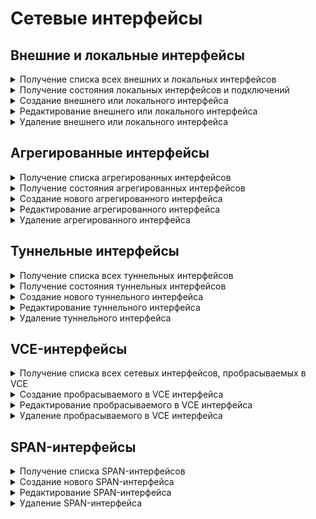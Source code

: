 # Сетевые интерфейсы

## Внешние и локальные интерфейсы

<details>
<summary>Получение списка всех внешних и локальных интерфейсов</summary>

```
GET /network/connections
```

**Ответ на успешный запрос:**

Список объектов: LAN, WAN, PPTP, L2TP или PPPoE:

```json5
[
  "LAN" | "WAN" | "PPTP" | "L2TP" | "PPPoE"
]
```

**Объект LAN (Локальный Ethernet-интерфейс):**

```json5
{
    "id": "integer",
    "type": "lan",
    "title": "string",
    "enabled": "boolean",
    "mac": "string",
    "enable_dhcp": "boolean",
    "addresses": ["string"],
    "gateway": "null" | "string",
    "dns": ["string"],
    "vlan_tag": "null" | "integer",
    "zone": "null" | "string",
    "is_vce_vlan": "boolean"
}
```

* `id` - идентификатор интерфейса;
* `title` - название интерфейса, не может быть пустым;
* `enabled` - включен или выключен интерфейс;
* `mac` - MAC-адрес сетевой карты или идентификатор агрегированного интерфейса. MAC-адрес в формате "11:22:33:44:55:66", все буквы в нижнем регистре;
* `addresses` - список адресов в формате "IP/prefix". Может быть пустым, если включено получение
  адресов по DHCP;
* `gateway` - IP-адрес шлюза. Может быть равен `null`, если включено получение адресов по DHCP;
* `dns` - список IP-адресов DNS, может быть пустым независимо от флага включения DHCP;
* `vlan_tag` - тэг VLAN, число от 1 до 4095 (включительно). Может быть равен `null`, если не назначен;
* `zone` - алиас зоны. Может быть равен `null`, если не назначен;
* `is_vce_vlan` - `true`, если подключение создано на основе проброшенного в VCE VLAN-а.

**Объект WAN (Подключение к провайдеру по Ethernet):**

```json5
{
    "id": "integer",
    "type": "wan",
    "title": "string",
    "enabled": "boolean",
    "mac": "string",
    "enable_dhcp": "boolean",
    "addresses": ["string"],
    "gateway": "null" | "string",
    "dns": ["string"],
    "vlan_tag": "null" | "integer",
    "zone": "null" | "string",
    "is_vce_vlan": "boolean"
}
```

* `id` - идентификатор интерфейса;
* `title` - название интерфейса, не может быть пустым;
* `enabled` - включен или выключен данный интерфейс;
* `mac` - MAC-адрес сетевой карты или идентификатор агрегированного интерфейса. MAC-адрес в формате "11:22:33:44:55:66", все буквы в нижнем регистре;
* `enable_dhcp` - получать ли адрес интерфейса и адрес шлюза от провайдера по DHCP;
* `addresses` - список адресов. Адреса в формате "IP/prefix". Может быть пустым, если включено получение
  адресов по DHCP;
* `gateway` - IP-адрес шлюза. Может быть равен `null`, если включено получение адресов по DHCP;
* `dns` - список IP-адресов DNS, может быть пустым независимо от флага включения DHCP;
* `vlan_tag` - тэг VLAN, число от 1 до 4095 (включительно), `null`, если не назначен;
* `zone` - алиас зоны. Может быть равен `null`, если не назначен;
* `is_vce_vlan` - `true`, если подключение создано на основе проброшенного в VCE VLAN-а.

**Объект PPTP (Подключение к провайдеру по PPTP):**

```json5
{
    "id": "integer",
    "type": "pptp",
    "title": "string",
    "enabled": "boolean",
    "server": "string",
    "login": "string",
    "password": "string",
    "mac": "string",
    "enable_dhcp": "boolean",
    "addresses": ["string"],
    "gateway": "null" | "string",
    "dns": ["string"],
    "vlan_tag": "null" | "integer",
    "zone": "null" | "string",
    "is_vce_vlan": "boolean"
}
```

* `id` - идентификатор интерфейса;
* `title` - название интерфейса, не может быть пустым;
* `enabled` - включен или выключен интерфейс;
* `server` - IP-адрес или доменное имя PPTP-сервера, к которому осуществляется подключение;
* `login` - логин на сервере PPTP, не может быть пустым;
* `password` - пароль на сервере PPTP, не может быть пустым;
* `mac` - MAC-адрес сетевой карты или идентификатор агрегированного интерфейса. MAC-адрес в формате "11:22:33:44:55:66", все буквы в нижнем регистре;
* `enable_dhcp` - получать ли адрес интерфейса и адрес шлюза от провайдера по DHCP;
* `addresses` - список адресов в формате "IP/prefix". Может быть пустым, если включено получение
  адресов по DHCP;
* `gateway` - IP-адрес шлюза. Может быть равен `null`, если включено получение адресов по DHCP или PPTP-сервер находится в той же подсети, что назначена на интерфейс;
* `dns` - список IP-адресов DNS, может быть пустым независимо от флага включения DHCP;
* `vlan_tag` - тэг VLAN, число от 1 до 4095 (включительно). Может быть равен `null` если не назначен;
* `zone` - алиас зоны. Может быть равен `null`, если не назначен;
* `is_vce_vlan` - `true`, если подключение создано на основе проброшенного в VCE VLAN-а.

**Объект L2TP (Подключение к провайдеру по L2TP):**

```json5
{
    "id": "integer",
    "type": "l2tp",
    "title": "string",
    "enabled": "boolean",
    "server": "string",
    "login": "string",
    "password": "string",
    "mac": "string",
    "enable_dhcp": "boolean",
    "addresses": ["string"],
    "gateway": "null" | "string",
    "dns": ["string"],
    "vlan_tag": "null" | "integer",
    "zone": "null" | "string",
    "is_vce_vlan": "boolean"
}
```

* `id` - идентификатор интерфейса;
* `title` - название интерфейса, не может быть пустым;
* `enabled` - включен или выключен данный интерфейс;
* `server` - IP-адрес или доменное имя L2TP-сервера, к которому осуществляется подключение;
* `login` - логин на сервере L2TP, не может быть пустым;
* `password` - пароль на сервере L2TP, не может быть пустым;
* `mac` - MAC-адрес сетевой карты или идентификатор агрегированного интерфейса. MAC-адрес в формате "11:22:33:44:55:66", все буквы в нижнем регистре;
* `enable_dhcp` - получать ли адрес интерфейса и адрес шлюза от провайдера по DHCP;
* `addresses` - список адресов в формате "IP/prefix". Может быть пустым, если включено получение
  адресов по DHCP;
* `gateway` - IP-адрес шлюза. Может быть равен `null`, если включено получение адресов по DHCP или L2TP-сервер находится в той же подсети, что назначена на интерфейс;
* `dns` - список IP-адресов DNS, может быть пустым независимо от флага включения DHCP;
* `vlan_tag` - тэг VLAN, число от 1 до 4095 (включительно), `null`, если не назначен;
* `zone` - алиас зоны. Может быть равен `null`, если не назначен;
* `is_vce_vlan` - `true`, если подключение создано на основе проброшенного в VCE VLAN-а.

**Объект PPPoE (Подключение к провайдеру по PPPoE):**

```json5
{
    "id": "integer",
    "type": "pppoe",
    "title": "string",
    "enabled": "boolean",
    "login": "string",
    "password": "string",
    "service": "string",
    "concentrator": "string",
    "mac": "string",
    "vlan_tag": "null" | "integer",
    "zone": "null" | "string",
    "is_vce_vlan": "boolean"
}
```

* `id` - идентификатор интерфейса;
* `title` - название интерфейса, не может быть пустым;
* `enabled` - включен или выключен данный интерфейс;
* `login` - логин на сервере PPPoE, не может быть пустым;
* `password` - пароль на сервере PPPoE, не может быть пустым;
* `service` - название сервиса, может быть пустым;
* `concentrator` - название концентратора, может быть пустым;
* `mac` - MAC-адрес сетевой карты или идентификатор агрегированного интерфейса. MAC-адрес в формате "11:22:33:44:55:66", все буквы в нижнем регистре;
* `vlan_tag` - тэг VLAN, число от 1 до 4095 (включительно), `null`, если не назначен;
* `zone` - алиас зоны. Может быть равен `null`, если не назначен;
* `is_vce_vlan` - `true`, если подключение создано на основе проброшенного в VCE VLAN-а.

</details>

<details>
<summary>Получение состояния локальных интерфейсов и подключений</summary>

```
GET /network/states
```

**Ответ на успешный запрос:**

```json5
[
  {
    "id": "integer",
    "type": "lan" | "wan" | "pptp" | "l2tp" | "pppoe",
    "ether": {
        "device": "null" | "string",
        "vlan_tag": "null" | "integer",
        "addresses": ["string"],
        "gateway": "null" | "string",
        "dns": ["string"],
        "status": "down" | "going-up" | "up",
        "errors": ["string"]
    },
    "ppp": {
        "device": "null" | "string",
        "remote_address": "null" | "string",
        "local_address": "null" | "string",
        "dns": ["string"],
        "status": "down" | "going-up" | "up",
        "errors": ["string"]
    },
    "summary": {
        "device": "null" | "string",
        "addresses": ["string"],
        "dns": ["string"],
        "gateway": "null" | "string",
        "zone": "null" | "string",
        "ifindex": "null" | "integer",
        "scope": "kernel" | "vpp"
    }
  },
...
]
```

* `id` - идентификатор интерфейса;
* `type` - тип подключения;
* `ether` - состояние Ethernet или VLAN:
    * `device` - название устройства в системе, например, `Leth1`;
    * `vlan_tag` - тэг VLAN, число от 1 до 4095 (включительно) или `null`, если не назначен;
    * `addresses` - список адресов, может быть пустым. Адреса в формате "IP/prefix";
    * `gateway` - IP-адрес шлюза, может быть равен `null`, если шлюза нет;
    * `dns` - адреса DNS, выданные по DHCP или назначенные пользователем;
    * `status` - текущее состояние интерфейса;
    * `errors` - список ошибок;
* `ppp` - состояние РРР-подключения. Поле определено только для интерфейсов с полем
  `type` равным `pptp | l2tp | pppoe`, для всех остальных типов `lan | wan` равно `null`:
    * `device` - название устройства в системе, например `Eppp4`;
    * `remote_address` - туннельный IP-адрес сервера;
    * `local_address` - туннельный IP-адрес клиента (IP-адрес NGFW);
    * `dns` - адреса DNS, выданные из PPP;
    * `status` - текущее состояние интерфейса;
    * `errors` - список ошибок;
* `summary` - общее состояние подключение: 
    * `device` - итоговое активное устройство, например, `Eppp4` или `Eeth3`;
    * `addresses` - список адресов интерфейса или подключения к провайдеру;
    * `dns` - адреса DNS, пригодные к использованию для сервера DNS и других целей;
    * `gateway` - IP-адрес шлюза, может быть равен `null`, если шлюза нет;
    * `zone` - алиас зоны. Может быть равен `null`, если не назначен;
    * `ifindex` - числовой индентификатор интерфейса;
    * `scope` - принадлежность интерфейса сетевому стеку: kernel - ядро.

</details>

<details>
<summary>Создание внешнего или локального интерфейса</summary>

```
POST /network/connections
```

**Json-тело запроса:** 

Объект LAN | WAN | PPTP | L2TP | PPPoE без поля id, например:

```json5
{
    "type": "wan",
    "title": "string",
    "enabled": "boolean",
    "mac": "string",
    "enable_dhcp": "boolean",
    "addresses": ["string"],
    "gateway": "null" | "string",
    "dns": ["string"],
    "vlan_tag": "null" | "integer",
    "zone": "null" | "string",
    "is_vce_vlan": "boolean"
}
```

**Ответ на успешный запрос:**

```json5
{
    "id": "number"  // идентификатор созданного интерфейса LAN
}
```

</details>

<details>
<summary>Редактирование внешнего или локального интерфейса</summary>

```
PATCH /network/connections/<id интерфейса>
```

**Json-тело запроса:**

Поля из объекта LAN | WAN | PPTP | L2TP | PPPoE, например:

```json5
{
    "enabled": "boolean",
    "addresses": ["string"],
    "gateway": "null" | "string",
    "dns": ["string"],
    "vlan_tag": "null" | "integer",
    "zone": "null" | "string",
    "is_vce_vlan": "boolean"
}
```

**Ответ на успешный запрос:** 200 OK

</details>

<details>
<summary>Удаление внешнего или локального интерфейса</summary>

```
DELETE /network/connections/<id интерфейса>
```

**Ответ на успешный запрос:** 200 OK

</details>

## Агрегированные интерфейсы

<details>
<summary>Получение списка агрегированных интерфейсов</summary>

```
GET /network/aggregated
```

**Ответ на успешный запрос:**

```json5
[  
  {
  "id": "string",
  "enabled": "boolean",
  "title": "string",
  "comment": "string",
  "nics": ["string"]
  },
...
]
```

* `id` - идентификатор агрегированного интерфейса;
* `enabled` - включен или выключен интерфейс;
* `title` - название, не может быть пустым;
* `comment` - комментарий, может быть пустым;
* `nics` - список MAC-адресов в формате "11:22:33:44:55:66", все буквы в нижнем регистре, может быть пустым. 

</details>

<details>
<summary>Получение состояния агрегированных интерфейсов</summary>

```
GET /network/aggregated_states
```

**Ответ на успешный запрос:**

```json5
[
  {
  "id": "string",
  "link": "up" | "down"
  },
...
]
```

* `id` - идентификатор агрегированного интерфейса;
* `link` - состояние соединения на агрегированном интерфейсе.

</details>

<details>
<summary>Создание нового агрегированного интерфейса</summary>

```
POST /network/aggregated
```

**Json-тело запроса:**

```json5
{
  "enabled": "boolean",
  "title": "string",
  "comment": "string",
  "nics": ["string"]
  }
```

**Ответ на успешный запрос:**

```json5
{
  "id": "string"  // идентификатор созданного агрегированного интерфейса
}
```

</details>

<details>
<summary>Редактирование агрегированного интерфейса</summary>

```
PUT /network/aggregated/<id интерфейса>
```

**Json-тело запроса:**

```json5
{
  "enabled": "boolean",
  "title": "string",
  "comment": "string",
  "nics": ["string"]
  }
```

**Ответ на успешный запрос:** 200 OK

</details>

<details>
<summary>Удаление агрегированного интерфейса</summary>

```
DELETE /network/aggregated/<id интерфейса>
```

**Ответ на успешный запрос:** 200 OK

</details>

## Туннельные интерфейсы

<details>
<summary>Получение списка всех туннельных интерфейсов</summary>

```
GET /network/tunnels
```

**Ответ на успешный запрос:**

```json5
[  
  {
    "id": "string",
    "title": "string",
    "enabled": "boolean",
    "comment": "string",
    "addresses": ["string"],
    "gateway": "null|string",
    "parent_interface": "string",
    "osdevname": "string",
    "server": "string",
    "zone": "null|string"
  },
...
]
```

* `id` - идентификатор интерфейса (строка в формате UUID);
* `title` - название интерфейса, не может быть пустым, максимальная длина - 42 символа;
* `enabled` - включен или выключен интерфейс;
* `comment` - комментарий, может быть пустым;
* `addresses` - список адресов в формате "IP/prefix";
* `gateway` - IP-адрес шлюза, может быть равен `null`;
* `parent_interface` - алиас родительского интерфейса, его IP-адрес будет источником туннеля;
* `osdevname` - название существующего или планируемого сетевого интерфейса в ядре (например, `Gre00000001`). Значение создается автоматически, является уникальным и **доступно только для чтения**;
* `server` - IP-адрес или доменное имя устройства, к которому осуществляется подключение;
* `zone` - алиас зоны. Может быть равен `null`, если не назначен.

**Важно:** Для каждого родительского интерфейса все настроенные туннели должны иметь уникальные значения в поле `server`.
Не допускается создание туннельных интерфейсов с повторяющимися значениями в полях `parent_interface` и `server`!

</details>

<details>
<summary>Получение состояния туннельных интерфейсов</summary>

```
GET /network/tunnel_states
```

**Ответ на успешный запрос:**

```json5
{
  "id": "string",
  "link": "up" | "down" | "inactive",
  "local_ip": "string"
}
```

* `id` - идентификатор интерфейса;
* `link` - состояние туннельного интерфейса, `inactive` при недоступности родительского интерфейса;
* `local_ip` - IP-адрес родительского интерфейса запущенного туннеля.

</details>

<details>
<summary>Создание нового туннельного интерфейса</summary>

```
POST /network/tunnels
```

**Json-тело запроса:**

```json5
{
    "title": "string",
    "enabled": "boolean",
    "comment": "string",
    "addresses": ["string"],
    "gateway": "null" | "string",
    "parent_interface": "string",
    "osdevname": "string",
    "server": "string",
    "zone": "null" | "string"
}
```

**Ответ на успешный запрос:**

```json5
{
  "id": "string"  // идентификатор созданного туннельного интерфейса
}
```

</details>

<details>
<summary>Редактирование туннельного интерфейса</summary>

```
PUT /network/tunnels/<id интерфейса>
```

**Json-тело запроса:**

```json5
{
    "title": "string",
    "enabled": "boolean",
    "comment": "string",
    "addresses": ["string"],
    "gateway": "null" | "string",
    "parent_interface": "string",
    "osdevname": "string",
    "server": "string",
    "zone": "null" | "string"
}
```

**Ответ на успешный запрос:** 200 OK

</details>

<details>
<summary>Удаление туннельного интерфейса</summary>

```
DELETE /network/tunnels/<id интерфейса>
```

**Ответ на успешный запрос:** 200 OK

</details>

## VCE-интерфейсы

<details>
<summary>Получение списка всех сетевых интерфейсов, пробрасываемых в VCE</summary>

```
GET /network/vce_conns
```

**Ответ на успешный запрос:**

```json5
[
  {
    "id": "string",
    "title": "string",
    "vce_id": "string",
    "mac": "string",
    "vlan_tag": "null" | "integer",
    "comment": "string"
  },
  ...
]
```

* `id` - идентификатор интерфейса;
* `title` - название интерфейса, не может быть пустым;
* `vce_id` - идентификатор VCE, для которого создан интерфейс;
* `mac` - MAC-адрес сетевой карты в формате "11:22:33:44:55:66", все буквы в нижнем регистре;
* `vlan_tag` - тэг VLAN, число от 1 до 4095 (включительно). Может быть `null`, если пробрасывается сетевой интерфейс целиком;
* `comment` - комментарий, может быть пустым.

**Важно:** Изменяемыми являются только поля `title` и `comment`.

</details>

<details>
<summary>Создание пробрасываемого в VCE интерфейса</summary>

```
POST /network/vce_conns
```

**Json-тело запроса:**

```json5
{
    "title": "string",
    "vce_id": "string",
    "mac": "string",
    "vlan_tag": "null" | "integer",
    "comment": "string"
}
```

**Ответ на успешный запрос:**

```json5
{
  "id": "string"  // идентификатор созданного интерфейса
}
```

</details>

<details>
<summary>Редактирование пробрасываемого в VCE интерфейса</summary>

```
PATCH /network/vce_conns/<id интерфейса>
```

**Json-тело запроса:**

```json5
{
    "title": "string",
    "comment": "string"
}
```

Поля опциональны, можно передавать любое из них отдельно или оба сразу.

**Ответ на успешный запрос:** 200 OK

</details>

<details>
<summary>Удаление пробрасываемого в VCE интерфейса</summary>

```
DELETE /network/vce_conns/<id интерфейса>
```

**Ответ на успешный запрос:** 200 ОК

</details>

## SPAN-интерфейсы

<details>
<summary>Получение списка SPAN-интерфейсов</summary>

```
GET /network/span
```

**Ответ на успешный запрос:**

```json5
[  
  {
    "id": "string",
    "title": "string",
    "comment": "string",
    "enabled": "boolean",
    "mac": "string",
    "monitor_interfaces": ["string"],
    "direction": "string",
    "osdevindex": "integer"
  },
...
] 
```

* `id` - идентификатор интерфейса (строка в формате UUID);
* `title` - название интерфейса, не может быть пустым;
* `comment` - комментарий. Может быть пустым.
* `enabled` - включен или выключен интерфейс;
* `mac` - MAC-адрес сетевой карты;
* `monitor_interfaces` - список идентификаторов алиасов интерфейсов, трафик с которых надо зеркалировать. Допустимые типы алиасов: 'isp', 'lan', 'ipsec', 'ipsec_gre', 'tunnel';
* `direction` - тип трафика, который требуется дублировать на SPAN-интерфейс. Может принимать значения `rx` - входящий, `tx` - исходящий и `both` - оба;
* `osdevindex` - суффикс (числовой индекс) названия существующего или планируемого сетевого интерфейса в ядре (например, число 43818 соответствует интерфейсу с системным именем `Span43818`). Значение создается автоматически. Является уникальным и доступно только для чтения.

</details>

<details>
<summary>Создание нового SPAN-интерфейса</summary>

```
POST /network/span
```

**Json-тело запроса:**

```json5
{
    "title": "string",
    "comment": "string",
    "enabled": "boolean",
    "mac": "string",
    "monitor_interfaces": ["string"],
    "direction": "string"
}
```

**Ответ на успешный запрос:**

```json5
{
  "id": "string"  // идентификатор созданного SPAN интерфейса
}
```

</details>

<details>
<summary>Редактирование SPAN-интерфейса</summary>

```
PATCH /network/span/<id SPAN-интерфейса>
```

**Json-тело запроса (любые поля интерфейса, кроме id и osdevindex):**

```json5
{
    "title": "string",
    "comment": "string",
    "enabled": "boolean",
    "mac": "string",
    "monitor_interfaces": ["string"],
    "direction": "string"
}
```

**Ответ на успешный запрос:** 200 ОК

</details>

<details>
<summary>Удаление SPAN-интерфейса</summary>

```
DELETE /network/span/<id SPAN-интерфейса>
```

**Ответ на успешный запрос:** 200 ОК

</details>